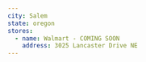 ```yaml
---
city: Salem
state: oregon
stores:
  - name: Walmart - COMING SOON
    address: 3025 Lancaster Drive NE
---
```

